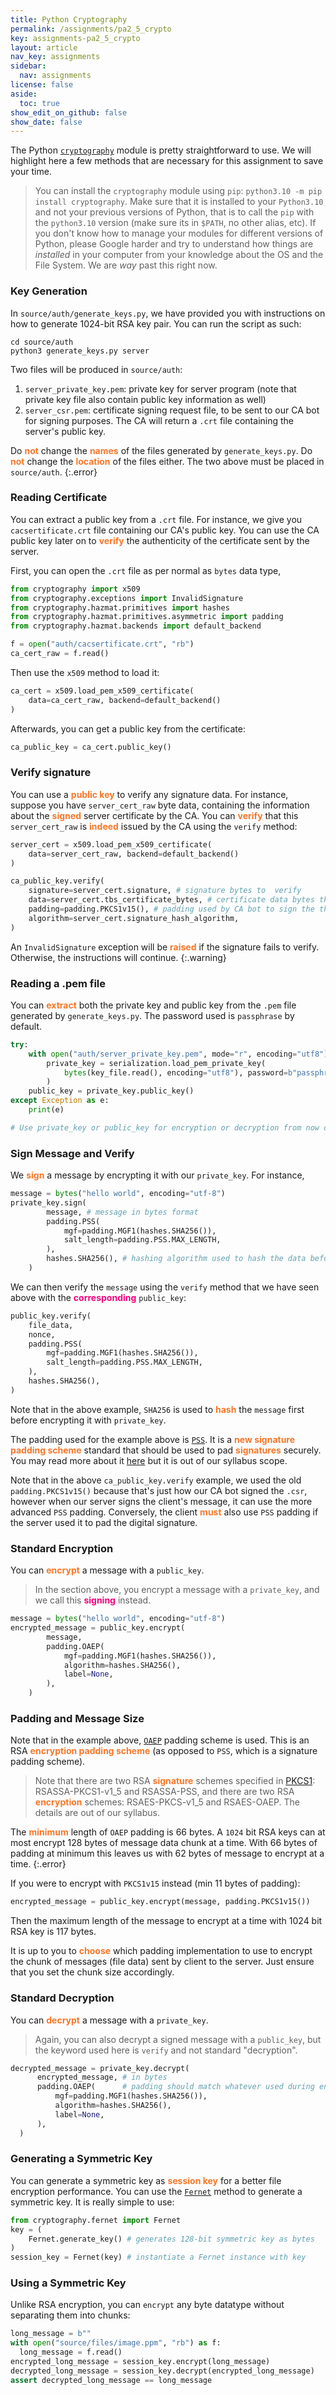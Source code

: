 ```yaml
---
title: Python Cryptography
permalink: /assignments/pa2_5_crypto
key: assignments-pa2_5_crypto
layout: article
nav_key: assignments
sidebar:
  nav: assignments
license: false
aside:
  toc: true
show_edit_on_github: false
show_date: false
---
```


The Python [`cryptography`](https://pypi.org/project/cryptography/) module is pretty straightforward to use. We will highlight here a few methods that are necessary for this assignment to save your time. 

> You can install the `cryptography` module using `pip`: `python3.10 -m pip install cryptography`. Make sure that it is installed to your `Python3.10` and not your previous versions of Python, that is to call the `pip` with the `python3.10` version (make sure its in `$PATH`, no other alias, etc). If you don't know how to manage your modules for different versions of Python, please Google harder and try to understand how things are *installed* in your computer from your knowledge about the OS and the File System. We are *way* past this right now. 


### Key Generation
In `source/auth/generate_keys.py`, we have provided you with instructions on how to generate 1024-bit RSA key pair. You can run the script as such:
```
cd source/auth
python3 generate_keys.py server
```

Two files will be produced in `source/auth`:
1. `server_private_key.pem`: private key for server program (note that private key file also contain public key information as well)
2. `server_csr.pem`: certificate signing request file, to be sent to our CA bot for signing purposes. The CA will return a `.crt` file containing the server's public key. 

Do <span style="color:#f77729;"><b>not</b></span> change the <span style="color:#f77729;"><b>names</b></span> of the files generated by `generate_keys.py`. Do <span style="color:#f77729;"><b>not</b></span> change the <span style="color:#f77729;"><b>location</b></span> of the files either. The two above must be placed in `source/auth`. 
{:.error}

### Reading Certificate
You can extract a public key from a `.crt` file. For instance, we give you `cacsertificate.crt` file containing our CA's public key. You can use the CA public key later on to <span style="color:#f77729;"><b>verify</b></span> the authenticity of the certificate sent by the server. 

First, you can open the `.crt` file as per normal as `bytes` data type, 
```python
from cryptography import x509
from cryptography.exceptions import InvalidSignature
from cryptography.hazmat.primitives import hashes
from cryptography.hazmat.primitives.asymmetric import padding
from cryptography.hazmat.backends import default_backend

f = open("auth/cacsertificate.crt", "rb")
ca_cert_raw = f.read()
```

Then use the `x509` method to load it:
```python
ca_cert = x509.load_pem_x509_certificate(
    data=ca_cert_raw, backend=default_backend()
)
```

Afterwards, you can get a public key from the certificate:
```python
ca_public_key = ca_cert.public_key()
```

### Verify signature
You can use a <span style="color:#f77729;"><b>public key</b></span> to verify any signature data. For instance, suppose you have `server_cert_raw` byte data, containing the information about the <span style="color:#f77729;"><b>signed</b></span> server certificate by the CA. You can <span style="color:#f77729;"><b>verify</b></span> that this `server_cert_raw` is <span style="color:#f77729;"><b>indeed</b></span> issued by the CA using the `verify` method:
```python
server_cert = x509.load_pem_x509_certificate(
    data=server_cert_raw, backend=default_backend()
)

ca_public_key.verify(
    signature=server_cert.signature, # signature bytes to  verify
    data=server_cert.tbs_certificate_bytes, # certificate data bytes that was signed by CA
    padding=padding.PKCS1v15(), # padding used by CA bot to sign the the server's csr
    algorithm=server_cert.signature_hash_algorithm,
)
```

An `InvalidSignature` exception will be <span style="color:#f77729;"><b>raised</b></span> if the signature fails to verify. Otherwise, the instructions will continue.
{:.warning}

### Reading a .pem file
You can <span style="color:#f77729;"><b>extract</b></span> both the private key and public key from the `.pem` file generated by `generate_keys.py`. The password used is `passphrase` by default. 
```python
try:
    with open("auth/server_private_key.pem", mode="r", encoding="utf8") as key_file:
        private_key = serialization.load_pem_private_key(
            bytes(key_file.read(), encoding="utf8"), password=b"passphrase"
        )
    public_key = private_key.public_key()
except Exception as e:
    print(e)

# Use private_key or public_key for encryption or decryption from now onwards
```


### Sign Message and Verify
We <span style="color:#f77729;"><b>sign</b></span> a message by encrypting it with our `private_key`. For instance,
```python
message = bytes("hello world", encoding="utf-8")
private_key.sign(
        message, # message in bytes format
        padding.PSS(
            mgf=padding.MGF1(hashes.SHA256()),
            salt_length=padding.PSS.MAX_LENGTH,
        ),
        hashes.SHA256(), # hashing algorithm used to hash the data before encryption
    )
```

We can then verify the `message` using the `verify` method that we have seen above with the <span style="color:#f7007f;"><b>corresponding</b></span> `public_key`:
```python
public_key.verify(
    file_data,
    nonce,
    padding.PSS(
        mgf=padding.MGF1(hashes.SHA256()),
        salt_length=padding.PSS.MAX_LENGTH,
    ),
    hashes.SHA256(),
)
```

Note that in the above example, `SHA256` is used to <span style="color:#f77729;"><b>hash</b></span> the `message` first before encrypting it with `private_key`. 

The padding used for the example above is [`PSS`](https://en.wikipedia.org/wiki/Probabilistic_signature_scheme). It is a <span style="color:#f77729;"><b>new signature padding scheme</b></span> standard that should be used to pad <span style="color:#f77729;"><b>signatures</b></span> securely. You may read more about it [here](https://www.cryptosys.net/pki/manpki/pki_rsaschemes.html) but it is out of our syllabus scope.


Note that in the above `ca_public_key.verify` example, we used the old `padding.PKCS1v15()` because that's just how our CA bot signed the `.csr`, however when our server signs the client's message, it can use the more advanced `PSS` padding. Conversely, the client <span style="color:#f77729;"><b>must</b></span> also use `PSS` padding if the server used it to pad the digital signature. 


### Standard Encryption
You can <span style="color:#f77729;"><b>encrypt</b></span> a message with a `public_key`. 
> In the section above, you encrypt a message with a `private_key`, and we call this <span style="color:#f7007f;"><b>signing</b></span> instead. 

```python
message = bytes("hello world", encoding="utf-8")
encrypted_message = public_key.encrypt(
        message,
        padding.OAEP(
            mgf=padding.MGF1(hashes.SHA256()),
            algorithm=hashes.SHA256(),
            label=None,
        ),
    )
```

### Padding and Message Size
Note that in the example above, [`OAEP`](https://en.wikipedia.org/wiki/Optimal_asymmetric_encryption_padding) padding scheme is used. This is an RSA <span style="color:#f77729;"><b>encryption padding scheme</b></span> (as opposed to `PSS`, which is a signature padding scheme). 
> Note that there are two RSA <span style="color:#f77729;"><b>signature</b></span> schemes specified in [PKCS1](https://www.cryptosys.net/pki/manpki/pki_References.html#PKCS1): RSASSA-PKCS1-v1_5 and RSASSA-PSS, and there are two RSA <span style="color:#f77729;"><b>encryption</b></span> schemes: RSAES-PKCS-v1_5 and RSAES-OAEP. The details are out of our syllabus.

The <span style="color:#f77729;"><b>minimum</b></span> length of `OAEP` padding is 66 bytes. A `1024` bit RSA keys can at most encrypt 128 bytes of message data chunk at a time. With 66 bytes of padding at minimum this leaves us with 62 bytes of message to encrypt at a time.
{:.error}

If you were to encrypt with `PKCS1v15` instead (min 11 bytes of padding):
```python
encrypted_message = public_key.encrypt(message, padding.PKCS1v15())
```
Then the maximum length of the message to encrypt at a time with 1024 bit RSA key is 117 bytes. 

It is up to you to <span style="color:#f77729;"><b>choose</b></span> which padding implementation to use to encrypt the chunk of messages (file data) sent by client to the server. Just ensure that you set the chunk size accordingly. 

### Standard Decryption
You can <span style="color:#f77729;"><b>decrypt</b></span> a message with a `private_key`.
> Again, you can also decrypt a signed message with a `public_key`, but the keyword used here is `verify` and not standard "decryption". 


```python
decrypted_message = private_key.decrypt(
      encrypted_message, # in bytes
      padding.OAEP(      # padding should match whatever used during encryption
          mgf=padding.MGF1(hashes.SHA256()),
          algorithm=hashes.SHA256(),
          label=None,
      ),
  )
```

### Generating a Symmetric Key
You can generate a symmetric key as <span style="color:#f77729;"><b>session key</b></span> for a better file encryption performance. You can use the [`Fernet`](https://cryptography.io/en/latest/fernet/) method to generate a symmetric key. It is really simple to use:
```python
from cryptography.fernet import Fernet
key = (
    Fernet.generate_key() # generates 128-bit symmetric key as bytes
) 
session_key = Fernet(key) # instantiate a Fernet instance with key
```

### Using a Symmetric Key
Unlike RSA encryption, you can `encrypt` any byte datatype without separating them into chunks: 
```python
long_message = b""
with open("source/files/image.ppm", "rb") as f:
  long_message = f.read()
encrypted_long_message = session_key.encrypt(long_message)
decrypted_long_message = session_key.decrypt(encrypted_long_message)
assert decrypted_long_message == long_message
```





